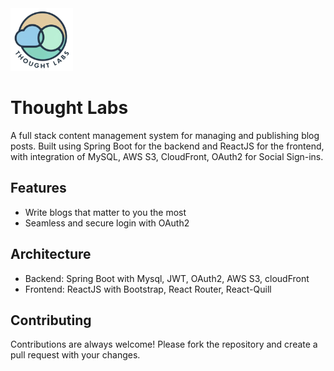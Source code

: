 <img src="https://github.com/Rajkarnikar-unish/blog-frontend/blob/0459a01d1a5d0b57b5fab39ce0243377ead4b890/public/logo-no-bg.png" width="100" height="100"/> 

# Thought Labs 

A full stack content management system for managing and publishing blog posts. Built using Spring Boot for the backend and ReactJS for the frontend, with integration of MySQL, AWS S3, CloudFront, OAuth2 for Social Sign-ins.

## Features

- Write blogs that matter to you the most
- Seamless and secure login with OAuth2

## Architecture

- Backend: Spring Boot with Mysql, JWT, OAuth2, AWS S3, cloudFront
- Frontend: ReactJS with Bootstrap, React Router, React-Quill

## Contributing

Contributions are always welcome! Please fork the repository and create a pull request with your changes.
